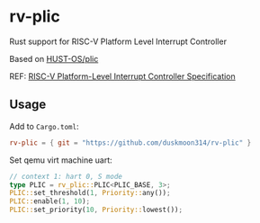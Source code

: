 # rv-plic

Rust support for RISC-V Platform Level Interrupt Controller

Based on [HUST-OS/plic](https://github.com/HUST-OS/plic)

REF: [RISC-V Platform-Level Interrupt Controller Specification](https://github.com/riscv/riscv-plic-spec/blob/master/riscv-plic.adoc)

## Usage

Add to `Cargo.toml`:

```toml
rv-plic = { git = "https://github.com/duskmoon314/rv-plic" }
```

Set qemu virt machine uart:

```rust
// context 1: hart 0, S mode
type PLIC = rv_plic::PLIC<PLIC_BASE, 3>;
PLIC::set_threshold(1, Priority::any());
PLIC::enable(1, 10);
PLIC::set_priority(10, Priority::lowest());
```
